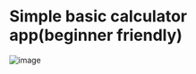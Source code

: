 # Simple basic calculator app(beginner friendly)

![image](https://github.com/user-attachments/assets/4ff0a617-8726-4e3c-acf7-8dfaec59a7b5)
